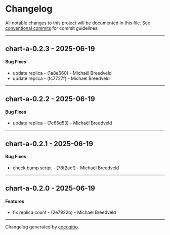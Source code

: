 # Changelog
All notable changes to this project will be documented in this file. See [conventional commits](https://www.conventionalcommits.org/) for commit guidelines.

- - -
## chart-a-0.2.3 - 2025-06-19
#### Bug Fixes
- update replica - (1a8e660) - Michaël Breedveld
- update replica - (fc7727f) - Michaël Breedveld

- - -

## chart-a-0.2.2 - 2025-06-19
#### Bug Fixes
- update replica - (7c65d53) - Michaël Breedveld

- - -

## chart-a-0.2.1 - 2025-06-19
#### Bug Fixes
- check bump script - (78f2acf) - Michaël Breedveld

- - -

## chart-a-0.2.0 - 2025-06-19
#### Features
- fix replica count - (2e7922b) - Michaël Breedveld

- - -

Changelog generated by [cocogitto](https://github.com/cocogitto/cocogitto).
